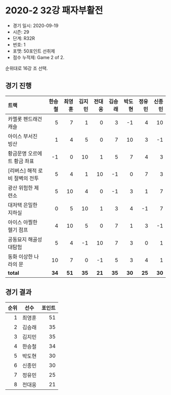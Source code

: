 # 2020-2 32강 패자부활전

- 경기 일시: 2020-09-19
- 시즌: 29
- 단계: R32R
- 번호: 1
- 포맷: 50포인트 선취제
- 점수 누적제: Game 2 of 2.



순위대로 16강 조 선택.

## 경기 진행

| 트랙 | 한승철 | 최영훈 | 김지민 | 전대웅 | 김승래 | 박도현 | 정유민 | 신종민 |
|:---|---:|---:|---:|---:|---:|---:|---:|---:|
| 카멜롯 펜드래건 캐슬 | 5 | 7 | 1 | 0 | 3 | -1 | 4 | 10 |
| 아이스 부서진 빙산 | 1 | 4 | 5 | 0 | 7 | 10 | 3 | -1 |
| 황금문명 오르에트 황금 좌표 | -1 | 0 | 10 | 1 | 5 | 7 | 4 | 3 |
| [리버스] 해적 로비 절벽의 전투 | 5 | 4 | 1 | 10 | -1 | 0 | 7 | 3 |
| 광산 위험한 제련소 | 5 | 10 | 4 | 0 | -1 | 3 | 1 | 7 |
| 대저택 은밀한 지하실 | 0 | 5 | 10 | 1 | 3 | 4 | -1 | 7 |
| 아이스 아찔한 헬기 점프 | 4 | 10 | 5 | 0 | 7 | 1 | 3 | -1 |
| 공동묘지 해골성 대탐험 | 5 | 4 | -1 | 10 | 7 | 3 | 0 | 1 |
| 동화 이상한 나라의 문 | 10 | 7 | 0 | -1 | 5 | 3 | 4 | 1 |
| __total__ | __34__ | __51__ | __35__ | __21__ | __35__ | __30__ | __25__ | __30__ |




## 경기 결과

| 순위 | 선수 | 포인트 |
|---:|:---:|---:|
| 1 | 최영훈 | 51 |
| 2 | 김승래 | 35 |
| 3 | 김지민 | 35 |
| 4 | 한승철 | 34 |
| 5 | 박도현 | 30 |
| 6 | 신종민 | 30 |
| 7 | 정유민 | 25 |
| 8 | 전대웅 | 21 |

